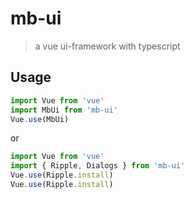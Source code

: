 # mb-ui

> a vue ui-framework with typescript

## Usage
``` js
import Vue from 'vue'
import MbUi from 'mb-ui'
Vue.use(MbUi)
```
or
``` js
import Vue from 'vue'
import { Ripple, Dialogs } from 'mb-ui'
Vue.use(Ripple.install)
Vue.use(Ripple.install)
```
